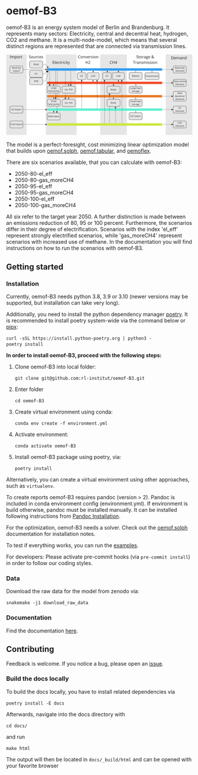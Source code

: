 # oemof-B3

oemof-B3 is an energy system model of Berlin and Brandenburg. It represents many sectors:
Electricity, central and decentral heat, hydrogen, CO2 and methane. It is a multi-node-model, which
means that several distinct regions are represented that are connected via transmission lines.

<img src="/docs/_img/model_structure.svg" width="900"/>

The model is a perfect-foresight, cost minimizing linear optimization model that builds upon
[oemof.solph](https://github.com/oemof/oemof-solph),
[oemof.tabular](https://github.com/oemof/oemof-tabular),
and [oemoflex](https://github.com/rl-institut/oemoflex).

There are six scenarios available, that you can calculate with oemof-B3:
- 2050-80-el_eff
- 2050-80-gas_moreCH4
- 2050-95-el_eff
- 2050-95-gas_moreCH4
- 2050-100-el_eff
- 2050-100-gas_moreCH4

All six refer to the target year 2050. A further distinction is made between an emissions reduction
of 80, 95 or 100 percent. Furthermore, the scenarios differ in their degree of electrification. 
Scenarios with the index 'el_eff' represent strongly electrified scenarios, while 'gas_moreCH4'
represent scenarios with increased use of methane.
In the documentation you will find instructions on how to run the scenarios with oemof-B3.

## Getting started

### Installation

Currently, oemof-B3 needs python 3.8, 3.9 or 3.10 (newer versions may be supported, but installation can take very long).

Additionally, you need to install the python dependency manager [poetry](https://python-poetry.org/).
It is recommended to install poetry system-wide via the command below or
[pipx](https://python-poetry.org/docs/#installing-with-pipx):

    curl -sSL https://install.python-poetry.org | python3 -
    poetry install


**In order to install oemof-B3, proceed with the following steps:**

1. Clone oemof-B3 into local folder:

       git clone git@github.com:rl-institut/oemof-B3.git
2. Enter folder

       cd oemof-B3
3. Create virtual environment using conda:

       conda env create -f environment.yml
4. Activate environment:

       conda activate oemof-B3
5. Install oemof-B3 package using poetry, via:

       poetry install

Alternatively, you can create a virtual environment using other approaches, such as `virtualenv`.

To create reports oemof-B3 requires pandoc (version > 2). Pandoc is included in conda environment config (environment.yml). 
If environment is build otherwise, pandoc must be installed manually. It can be installed following instructions from [Pandoc Installation](https://pandoc.org/installing.html).

For the optimization, oemof-B3 needs a solver. Check out the [oemof.solph](https://oemof-solph.readthedocs.io/en/latest/readme.html#installing-a-solver) documentation for installation notes.

To test if everything works, you can run the [examples](https://oemof-b3.readthedocs.io/en/latest/examples.html).

For developers: Please activate pre-commit hooks (via `pre-commit install`) in order to follow our coding styles.

### Data

Download the raw data for the model from zenodo via:

    snakemake -j1 download_raw_data

### Documentation

Find the documentation [here](https://oemof-b3.readthedocs.io/).

## Contributing

Feedback is welcome. If you notice a bug, please open an 
[issue](https://github.com/rl-institut/oemof-B3/issues). 

### Build the docs locally

To build the docs locally, you have to install related dependencies via

    poetry install -E docs

Afterwards, navigate into the docs directory with
    
    cd docs/
    
and run

    make html

The output will then be located in `docs/_build/html` and can be opened with your favorite browser
